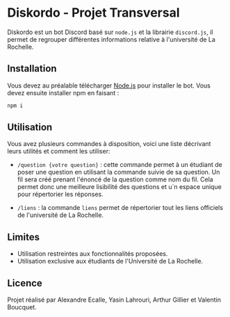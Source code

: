 # Diskordo - Projet Transversal

Diskordo est un bot Discord basé sur ``node.js`` et la librairie ``discord.js``, il permet de regrouper différentes informations relative à l'université de La Rochelle.

## Installation

Vous devez au préalable télécharger [Node.js](https://nodejs.org/) pour installer le bot. Vous devez ensuite installer npm en faisant :

```bash
npm i
```

## Utilisation

Vous avez plusieurs commandes à disposition, voici une liste décrivant leurs utilités et comment les utiliser:

- ``/question {votre question}`` : cette commande permet à un étudiant de poser une question en utilisant la commande suivie de sa question. Un fil sera créé prenant l'énoncé de la question comme nom du fil. Cela permet donc une meilleure lisibilité des questions et u`n espace unique pour répertorier les réponses.

- ``/liens`` : la commande ``liens`` permet de répertorier tout les liens officiels de l'université de La Rochelle. 

## Limites

- Utilisation restreintes aux fonctionnalités proposées.
- Utilisation exclusive aux étudiants de l'Université de La Rochelle.

## Licence

Projet réalisé par Alexandre Ecalle, Yasin Lahrouri, Arthur Gillier et Valentin Boucquet.
